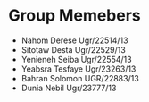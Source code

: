 # Group Memebers

-  Nahom Derese Ugr/22514/13
-  Sitotaw Desta Ugr/22529/13
-  Yenieneh Seiba Ugr/22554/13
-  Yeabsra Tesfaye Ugr/23263/13
-  Bahran Solomon UGR/22883/13
-  Dunia Nebil Ugr/23777/13
